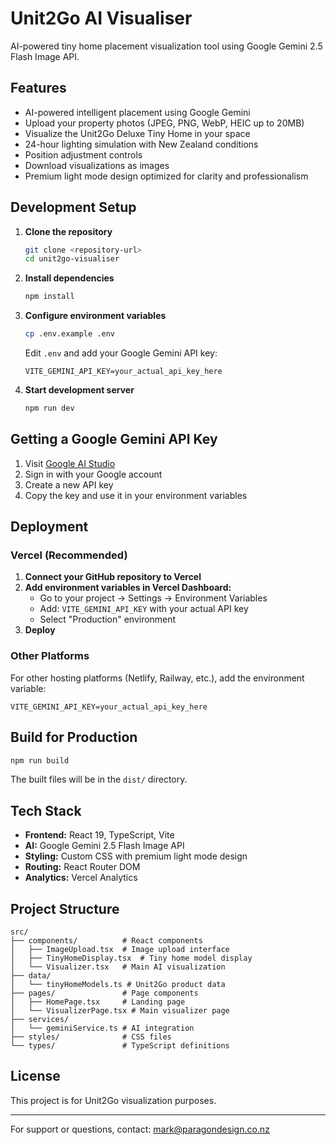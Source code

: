 # Unit2Go AI Visualiser

AI-powered tiny home placement visualization tool using Google Gemini 2.5 Flash Image API.

## Features

- AI-powered intelligent placement using Google Gemini
- Upload your property photos (JPEG, PNG, WebP, HEIC up to 20MB)
- Visualize the Unit2Go Deluxe Tiny Home in your space
- 24-hour lighting simulation with New Zealand conditions
- Position adjustment controls
- Download visualizations as images
- Premium light mode design optimized for clarity and professionalism

## Development Setup

1. **Clone the repository**
   ```bash
   git clone <repository-url>
   cd unit2go-visualiser
   ```

2. **Install dependencies**
   ```bash
   npm install
   ```

3. **Configure environment variables**
   ```bash
   cp .env.example .env
   ```

   Edit `.env` and add your Google Gemini API key:
   ```
   VITE_GEMINI_API_KEY=your_actual_api_key_here
   ```

4. **Start development server**
   ```bash
   npm run dev
   ```

## Getting a Google Gemini API Key

1. Visit [Google AI Studio](https://ai.google.dev/)
2. Sign in with your Google account
3. Create a new API key
4. Copy the key and use it in your environment variables

## Deployment

### Vercel (Recommended)

1. **Connect your GitHub repository to Vercel**
2. **Add environment variables in Vercel Dashboard:**
   - Go to your project → Settings → Environment Variables
   - Add: `VITE_GEMINI_API_KEY` with your actual API key
   - Select "Production" environment
3. **Deploy**

### Other Platforms

For other hosting platforms (Netlify, Railway, etc.), add the environment variable:
```
VITE_GEMINI_API_KEY=your_actual_api_key_here
```

## Build for Production

```bash
npm run build
```

The built files will be in the `dist/` directory.

## Tech Stack

- **Frontend:** React 19, TypeScript, Vite
- **AI:** Google Gemini 2.5 Flash Image API
- **Styling:** Custom CSS with premium light mode design
- **Routing:** React Router DOM
- **Analytics:** Vercel Analytics

## Project Structure

```
src/
├── components/          # React components
│   ├── ImageUpload.tsx  # Image upload interface
│   ├── TinyHomeDisplay.tsx  # Tiny home model display
│   └── Visualizer.tsx   # Main AI visualization
├── data/
│   └── tinyHomeModels.ts # Unit2Go product data
├── pages/               # Page components
│   ├── HomePage.tsx     # Landing page
│   └── VisualizerPage.tsx # Main visualizer page
├── services/
│   └── geminiService.ts # AI integration
├── styles/              # CSS files
└── types/               # TypeScript definitions
```

## License

This project is for Unit2Go visualization purposes.

---

For support or questions, contact: mark@paragondesign.co.nz

